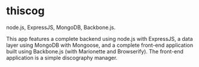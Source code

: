 # thiscog

node.js, ExpressJS, MongoDB, Backbone.js.

This app features a complete backend using node.js with ExpressJS, a data layer using MongoDB with Mongoose, and a complete front-end application built using Backbone.js (with Marionette and Browserify). The front-end application is a simple discography manager.